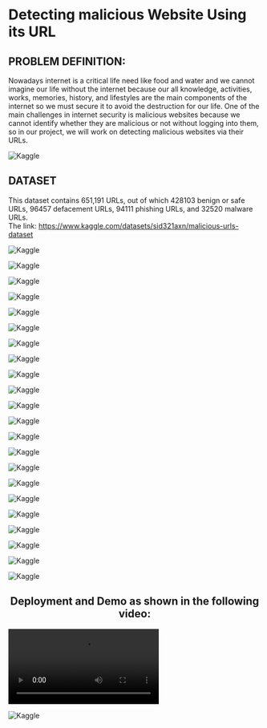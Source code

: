 # Detecting malicious Website Using its URL

## PROBLEM DEFINITION:

Nowadays internet is a critical life need like food and water and we cannot imagine our life without the internet because our all knowledge, activities, works, memories, history, and lifestyles are the main components of the internet so we must secure it to avoid the destruction for our life. One of the main challenges in internet security is malicious websites because we cannot identify whether they are malicious or not without logging into them, so in our project, we will work on detecting malicious websites via their URLs.

![Kaggle](./Images_cs/Presentation-04.jpg)

## DATASET

This dataset contains 651,191 URLs, out of which 428103 benign or safe URLs, 96457 defacement URLs, 94111 phishing URLs, and 32520 malware URLs.<br/>
The link: https://www.kaggle.com/datasets/sid321axn/malicious-urls-dataset

![Kaggle](./Images_cs/Presentation-05.jpg)

![Kaggle](./Images_cs/Presentation-06.jpg)

![Kaggle](./Images_cs/Presentation-07.jpg)

![Kaggle](./Images_cs/Presentation-08.jpg)

![Kaggle](./Images_cs/Presentation-09.jpg)

![Kaggle](./Images_cs/Presentation-10.jpg)

![Kaggle](./Images_cs/Presentation-11.jpg)

![Kaggle](./Images_cs/Presentation-12.jpg)

![Kaggle](./Images_cs/Presentation-13.jpg)

![Kaggle](./Images_cs/Presentation-14.jpg)

![Kaggle](./Images_cs/Presentation-15.jpg)


![Kaggle](./Images_cs/Presentation-16.jpg)

![Kaggle](./Images_cs/Presentation-17.jpg)

![Kaggle](./Images_cs/Presentation-18.jpg)

![Kaggle](./Images_cs/Presentation-19.jpg)

![Kaggle](./Images_cs/Presentation-20.jpg)


![Kaggle](./Images_cs/Presentation-21.jpg)

![Kaggle](./Images_cs/Presentation-22.jpg)

![Kaggle](./Images_cs/Presentation-23.jpg)

![Kaggle](./Images_cs/Presentation-24.jpg)

![Kaggle](./Images_cs/Presentation-25.jpg)

![Kaggle](./Images_cs/Presentation-26.jpg)



<center> 

## Deployment and Demo as shown in the following video:

</center>
<video src="./Recrord.mp4" controls="controls" style="max-width: 730px;">
</video>

![Kaggle](./Images_cs/Presentation-27.jpg)